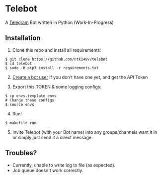 # Telebot

A [Telegram](https://telegram.org/) Bot written in Python (Work-In-Progress)

## Installation

1. Clone this repo and install all requirements:

```
$ git clone https://github.com/ntk148v/telebot
$ cd telebot
$ sudo -H pip3 install -r requirements.txt
```

2. [Create a bot user](https://core.telegram.org/bots#3-how-do-i-create-a-bot) if you don't have one yet, and get the API Token

3. Export this TOKEN & some logging configs:

```
$ cp envs.template envs
# Change these configs
$ source envs
```

4. Run!

```
$ makefile run
```

5.  Invite Telebot (with your Bot name) into any groups/channels want it in or
    simply just send it a direct message.

## Troubles?

- Currently, unable to write log to file (as expected).
- Job queue doesn't work correctly.

